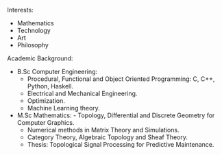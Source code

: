 Interests:
- Mathematics
- Technology
- Art
- Philosophy

Academic Background:
- B.Sc Computer Engineering:
  	- Procedural, Functional and Object Oriented Programming: C, C++, Python, Haskell.
  	- Electrical and Mechanical Engineering.
  	- Optimization. 
  	- Machine Learning theory.
- M.Sc Mathematics:
		- Topology, Differential and Discrete Geometry for Computer Graphics.
  	- Numerical methods in Matrix Theory and Simulations.
  	- Category Theory, Algebraic Topology and Sheaf Theory.
  	- Thesis: Topological Signal Processing for Predictive Maintenance.
 

